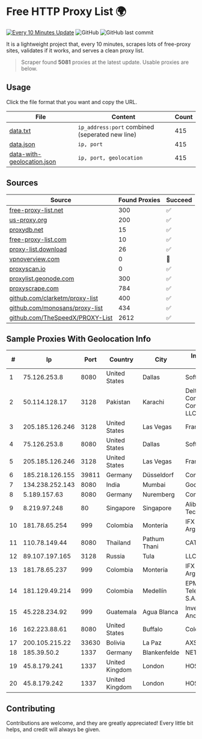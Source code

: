 
# Free HTTP Proxy List 🌍

[![Every 10 Minutes Update](https://github.com/mertguvencli/http-proxy-list/actions/workflows/main.yml/badge.svg?branch=main)](https://github.com/mertguvencli/http-proxy-list/actions/workflows/main.yml)
![GitHub](https://img.shields.io/github/license/mertguvencli/http-proxy-list)
![GitHub last commit](https://img.shields.io/github/last-commit/mertguvencli/http-proxy-list)

It is a lightweight project that, every 10 minutes, scrapes lots of free-proxy sites, validates if it works, and serves a clean proxy list.


> Scraper found **5081** proxies at the latest update. Usable proxies are below.

## Usage

Click the file format that you want and copy the URL.


|File|Content|Count|
|----|-------|-----|
|[data.txt](https://raw.githubusercontent.com/mertguvencli/http-proxy-list/main/proxy-list/data.txt)|`ip_address:port` combined (seperated new line)|415|
|[data.json](https://raw.githubusercontent.com/mertguvencli/http-proxy-list/main/proxy-list/data.json)|`ip, port`|415|
|[data-with-geolocation.json](https://raw.githubusercontent.com/mertguvencli/http-proxy-list/main/proxy-list/data-with-geolocation.json)|`ip, port, geolocation`|415|

## Sources

|Source|Found Proxies|Succeed|
|------|-------------|-------|
|[free-proxy-list.net](https://free-proxy-list.net)|300|✅|
|[us-proxy.org](https://www.us-proxy.org)|200|✅|
|[proxydb.net](http://proxydb.net)|15|✅|
|[free-proxy-list.com](https://free-proxy-list.com/?page=&port=&type%5B%5D=http&type%5B%5D=https&up_time=0&search=Search)|10|✅|
|[proxy-list.download](https://www.proxy-list.download/HTTP)|26|✅|
|[vpnoverview.com](https://vpnoverview.com/privacy/anonymous-browsing/free-proxy-servers)|0|🚫|
|[proxyscan.io](https://www.proxyscan.io)|0|✅|
|[proxylist.geonode.com](https://proxylist.geonode.com/api/proxy-list?limit=300&page=1&sort_by=lastChecked&sort_type=desc&protocols=http,https)|300|✅|
|[proxyscrape.com](https://api.proxyscrape.com/v2/?request=displayproxies&protocol=http&timeout=10000&country=all&ssl=all&anonymity=all)|784|✅|
|[github.com/clarketm/proxy-list](https://raw.githubusercontent.com/clarketm/proxy-list/master/proxy-list-raw.txt)|400|✅|
|[github.com/monosans/proxy-list](https://raw.githubusercontent.com/monosans/proxy-list/main/proxies/http.txt)|434|✅|
|[github.com/TheSpeedX/PROXY-List](https://raw.githubusercontent.com/TheSpeedX/PROXY-List/master/http.txt)|2612|✅|


## Sample Proxies With Geolocation Info

|#|Ip|Port|Country|City|Internet Service Provider|
|-|--|----|-------|----|-------------------------|
|1|75.126.253.8|8080|United States|Dallas|SoftLayer|
|2|50.114.128.17|3128|Pakistan|Karachi|Delta Centric LLC, Comcast Cable Communications, LLC|
|3|205.185.126.246|3128|United States|Las Vegas|FranTech Solutions|
|4|75.126.253.8|8080|United States|Dallas|SoftLayer|
|5|205.185.126.246|3128|United States|Las Vegas|FranTech Solutions|
|6|185.218.126.155|39811|Germany|Düsseldorf|Contabo GmbH|
|7|134.238.252.143|8080|India|Mumbai|Google LLC|
|8|5.189.157.63|8080|Germany|Nuremberg|Contabo GmbH|
|9|8.219.97.248|80|Singapore|Singapore|Alibaba (US) Technology Co., Ltd.|
|10|181.78.65.254|999|Colombia|Montería|IFX Networks Argentina S.R.L|
|11|110.78.149.44|8080|Thailand|Pathum Thani|CAT-BB|
|12|89.107.197.165|3128|Russia|Tula|LLC TK Altair|
|13|181.78.65.237|999|Colombia|Montería|IFX Networks Argentina S.R.L|
|14|181.129.49.214|999|Colombia|Medellín|EPM Telecomunicaciones S.A. E.S.P.|
|15|45.228.234.92|999|Guatemala|Agua Blanca|Inversiones Grajeda Andrade S.A|
|16|162.223.88.61|8080|United States|Buffalo|ColoUp|
|17|200.105.215.22|33630|Bolivia|La Paz|AXS Bolivia S. A.|
|18|185.39.50.2|1337|Germany|Blankenfelde|NETZNUTZ|
|19|45.8.179.241|1337|United Kingdom|London|HOSTLAND|
|20|45.8.179.242|1337|United Kingdom|London|HOSTLAND|



## Contributing

Contributions are welcome, and they are greatly appreciated! Every
little bit helps, and credit will always be given.

